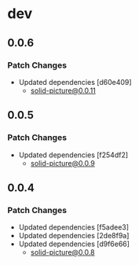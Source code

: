 # dev

## 0.0.6

### Patch Changes

- Updated dependencies [d60e409]
  - solid-picture@0.0.11

## 0.0.5

### Patch Changes

- Updated dependencies [f254df2]
  - solid-picture@0.0.9

## 0.0.4

### Patch Changes

- Updated dependencies [f5adee3]
- Updated dependencies [2de8f9a]
- Updated dependencies [d9f6e66]
  - solid-picture@0.0.8
